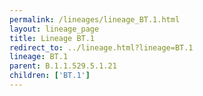 ```yaml
---
permalink: /lineages/lineage_BT.1.html
layout: lineage_page
title: Lineage BT.1
redirect_to: ../lineage.html?lineage=BT.1
lineage: BT.1
parent: B.1.1.529.5.1.21
children: ['BT.1']
---
```

